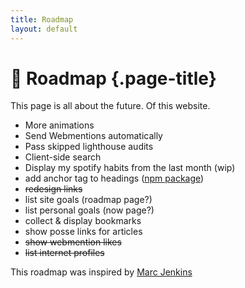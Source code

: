 ```yaml
---
title: Roadmap
layout: default
---
```


# 🚦 Roadmap {.page-title}
This page is all about the future. Of this website.
- More animations
- Send Webmentions automatically
- Pass skipped lighthouse audits
- Client-side search
- Display my spotify habits from the last month (wip)
- add anchor tag to headings ([npm package](https://github.com/valeriangalliat/markdown-it-anchor))
- ~~redesign links~~
- list site goals (roadmap page?)
- list personal goals (now page?)
- collect & display bookmarks
- show posse links for articles
- ~~show webmention likes~~
- ~~list internet profiles~~

This roadmap was inspired by [Marc Jenkins](https://marcjenkins.co.uk/roadmap/)
